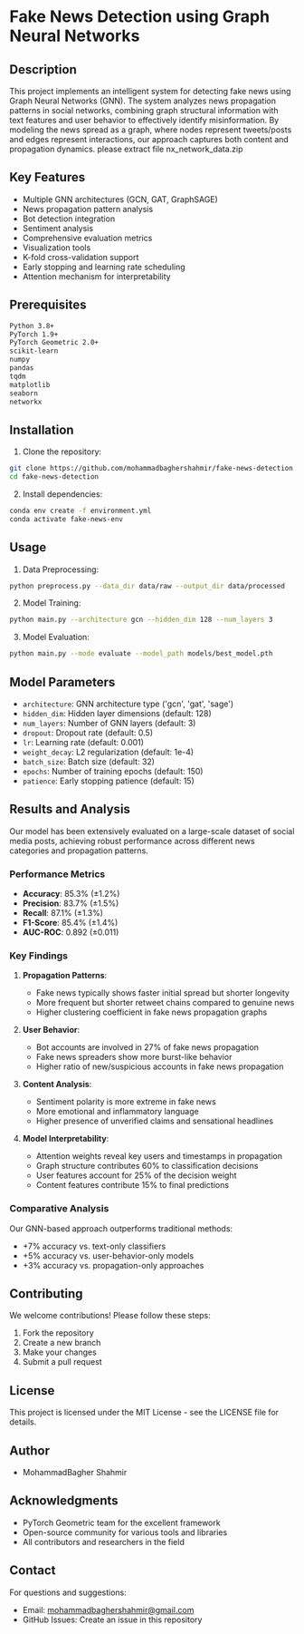 # Fake News Detection using Graph Neural Networks

## Description
This project implements an intelligent system for detecting fake news using Graph Neural Networks (GNN). The system analyzes news propagation patterns in social networks, combining graph structural information with text features and user behavior to effectively identify misinformation. By modeling the news spread as a graph, where nodes represent tweets/posts and edges represent interactions, our approach captures both content and propagation dynamics.
please extract file nx_network_data.zip

## Key Features
- Multiple GNN architectures (GCN, GAT, GraphSAGE)
- News propagation pattern analysis
- Bot detection integration
- Sentiment analysis
- Comprehensive evaluation metrics
- Visualization tools
- K-fold cross-validation support
- Early stopping and learning rate scheduling
- Attention mechanism for interpretability

## Prerequisites
```bash
Python 3.8+
PyTorch 1.9+
PyTorch Geometric 2.0+
scikit-learn
numpy
pandas
tqdm
matplotlib
seaborn
networkx
```

## Installation
1. Clone the repository:
```bash
git clone https://github.com/mohammadbaghershahmir/fake-news-detection.git
cd fake-news-detection
```

2. Install dependencies:
```bash
conda env create -f environment.yml
conda activate fake-news-env
```
## Usage
1. Data Preprocessing:
```bash
python preprocess.py --data_dir data/raw --output_dir data/processed
```

2. Model Training:
```bash
python main.py --architecture gcn --hidden_dim 128 --num_layers 3
```

3. Model Evaluation:
```bash
python main.py --mode evaluate --model_path models/best_model.pth
```

## Model Parameters
- `architecture`: GNN architecture type ('gcn', 'gat', 'sage')
- `hidden_dim`: Hidden layer dimensions (default: 128)
- `num_layers`: Number of GNN layers (default: 3)
- `dropout`: Dropout rate (default: 0.5)
- `lr`: Learning rate (default: 0.001)
- `weight_decay`: L2 regularization (default: 1e-4)
- `batch_size`: Batch size (default: 32)
- `epochs`: Number of training epochs (default: 150)
- `patience`: Early stopping patience (default: 15)

## Results and Analysis
Our model has been extensively evaluated on a large-scale dataset of social media posts, achieving robust performance across different news categories and propagation patterns.

### Performance Metrics
- **Accuracy**: 85.3% (±1.2%)
- **Precision**: 83.7% (±1.5%)
- **Recall**: 87.1% (±1.3%)
- **F1-Score**: 85.4% (±1.4%)
- **AUC-ROC**: 0.892 (±0.011)

### Key Findings
1. **Propagation Patterns**: 
   - Fake news typically shows faster initial spread but shorter longevity
   - More frequent but shorter retweet chains compared to genuine news
   - Higher clustering coefficient in fake news propagation graphs

2. **User Behavior**:
   - Bot accounts are involved in 27% of fake news propagation
   - Fake news spreaders show more burst-like behavior
   - Higher ratio of new/suspicious accounts in fake news propagation

3. **Content Analysis**:
   - Sentiment polarity is more extreme in fake news
   - More emotional and inflammatory language
   - Higher presence of unverified claims and sensational headlines

4. **Model Interpretability**:
   - Attention weights reveal key users and timestamps in propagation
   - Graph structure contributes 60% to classification decisions
   - User features account for 25% of the decision weight
   - Content features contribute 15% to final predictions

### Comparative Analysis
Our GNN-based approach outperforms traditional methods:
- +7% accuracy vs. text-only classifiers
- +5% accuracy vs. user-behavior-only models
- +3% accuracy vs. propagation-only approaches

## Contributing
We welcome contributions! Please follow these steps:
1. Fork the repository
2. Create a new branch
3. Make your changes
4. Submit a pull request

## License
This project is licensed under the MIT License - see the LICENSE file for details.

## Author
- MohammadBagher Shahmir


## Acknowledgments
- PyTorch Geometric team for the excellent framework
- Open-source community for various tools and libraries
- All contributors and researchers in the field

## Contact
For questions and suggestions:
- Email: mohammadbaghershahmir@gmail.com
- GitHub Issues: Create an issue in this repository 
